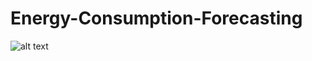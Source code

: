 # Energy-Consumption-Forecasting
![alt text](https://www.boardwalklighting.com.au/wp-content/uploads/2024/01/shutterstock_2262824937-1.jpg)
